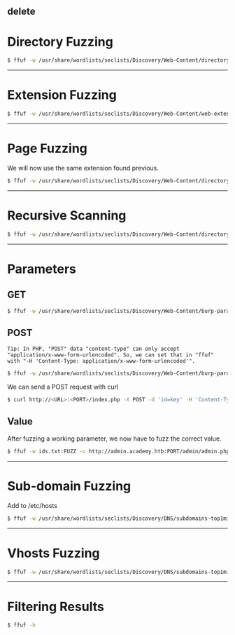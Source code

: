 ## delete


# Directory Fuzzing
```bash
$ ffuf -w /usr/share/wordlists/seclists/Discovery/Web-Content/directory-list-2.3-small.txt -u http://<URL>:<PORT>/FUZZ
```

* * *

# Extension Fuzzing
```bash
$ ffuf -w /usr/share/wordlists/seclists/Discovery/Web-Content/web-extensions.txt -u http://<URL>:<PORT>/indexFUZZ
```

* * *

# Page Fuzzing
We will now use the same extension found previous.

```bash
$ ffuf -w /usr/share/wordlists/seclists/Discovery/Web-Content/directory-list-2.3-small.txt -u http://<URL>:<PORT>/FUZZ.php
```

* * *

# Recursive Scanning
```bash
$ ffuf -w /usr/share/wordlists/seclists/Discovery/Web-Content/directory-list-2.3-small.txt -u http://<URL>:<PORT>/FUZZ -recursion -recursion-depth 1 -e .php -v
```

* * *

# Parameters
## GET
```bash
$ ffuf -w /usr/share/wordlists/seclists/Discovery/Web-Content/burp-parameter-names.txt -u http://<URL>:<PORT>/index.php?FUZZ=key -fs xxx
```

## POST
`Tip: In PHP, "POST" data "content-type" can only accept "application/x-www-form-urlencoded". So, we can set that in "ffuf" with "-H 'Content-Type: application/x-www-form-urlencoded'".`

```bash
$ ffuf -w /usr/share/wordlists/seclists/Discovery/Web-Content/burp-parameter-names.txt -u http://<URL>:<PORT>/index.php -X POST -d 'FUZZ=key' -H 'Content-Type: application/x-www-form-urlencoded' -fs xxx
```

We can send a POST request with curl
```bash
$ curl http://<URL>:<PORT>/index.php -X POST -d 'id=key' -H 'Content-Type: application/x-www-form-urlencoded'
```

## Value 
After fuzzing a working parameter, we now have to fuzz the correct value.   

```bash
$ ffuf -w ids.txt:FUZZ -u http://admin.academy.htb:PORT/admin/admin.php -X POST -d 'id=FUZZ' -H 'Content-Type: application/x-www-form-urlencoded' -fs xxx
```

* * *

# Sub-domain Fuzzing
Add to /etc/hosts

```bash
$ ffuf -w /usr/share/wordlists/seclists/Discovery/DNS/subdomains-top1million-5000.txt -u http://FUZZ.<IP/ADDRESS>:<PORT>/
```

* * *

# Vhosts Fuzzing

```bash
$ ffuf -w /usr/share/wordlists/seclists/Discovery/DNS/subdomains-top1million-5000.txt -u http://<IP/ADDRESS>:<PORT>/ -H 'Host: FUZZ.<IP/ADDRESS>'
```
* * *

# Filtering Results
```bash
$ ffuf -h
```